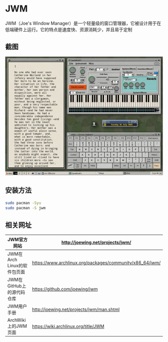 # JWM

JWM（Joe's Window Manager）是一个轻量级的窗口管理器，它被设计用于在低端硬件上运行。它的特点是速度快、资源消耗少，并且易于定制

## 截图

![img](../img/7y6ttmwg3xd91.jpg)

## 安装方法

```bash
sudo pacman -Syu
sudo pacman -S jwm
```



## 相关网址

| JWM官方网站                 | http://joewing.net/projects/jwm/                         |
| --------------------------- | -------------------------------------------------------- |
| JWM在Arch Linux的软件包页面 | https://www.archlinux.org/packages/community/x86_64/jwm/ |
| JWM在GitHub上的源代码仓库   | https://github.com/joewing/jwm                           |
| JWM用户手册                 | http://joewing.net/projects/jwm/man.shtml                |
| ArchWiki上的JWM页面         | https://wiki.archlinux.org/title/JWM                     |

